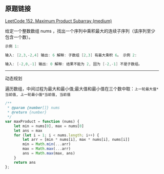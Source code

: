 ## 原题链接

[LeetCode 152. Maximum Product Subarray (medium)](https://leetcode-cn.com/problems/maximum-product-subarray/)

给定一个整数数组 nums ，找出一个序列中乘积最大的连续子序列（该序列至少包含一个数）。

```cpp
示例 1:

输入: [2,3,-2,4] 输出: 6 解释: 子数组 [2,3] 有最大乘积 6。 示例 2:

输入: [-2,0,-1] 输出: 0 解释: 结果不能为 2, 因为 [-2,-1] 不是子数组。
```

---

动态规划

遍历数组，中间过程为最大和最小值;最大值和最小值在三个数中取：`上一轮最大值*当前值, 上一轮最小值*当前值, 当前值`

```javascript
/**
 * @param {number[]} nums
 * @return {number}
 */
var maxProduct = function (nums) {
    let min = nums[0], max = nums[0]
    let ans = max
    for (let i = 1; i < nums.length; i++) {
        let arr = [min * nums[i], max * nums[i], nums[i]]
        min = Math.min(...arr)
        max = Math.max(...arr)
        ans = Math.max(max, ans)
    }
    return ans
};
```
